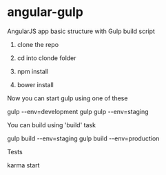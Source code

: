 angular-gulp
============

AngularJS app basic structure with Gulp build script


1. clone the repo

2. cd into clonde folder

3. npm install

4. bower install

Now you can start gulp using one of these

gulp --env=development
gulp
gulp --env=staging

You can build using 'build' task

gulp build --env=staging
gulp build --env=production

Tests

karma start
